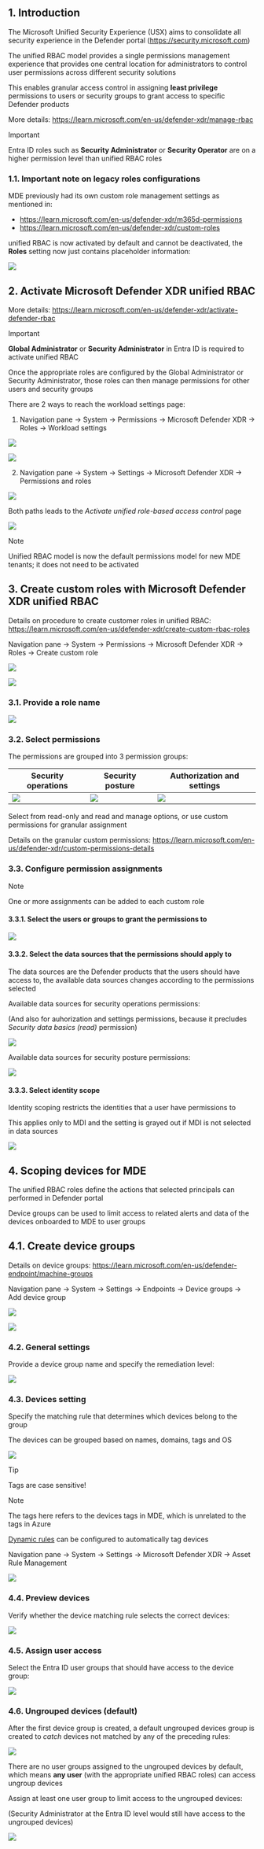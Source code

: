 ## 1. Introduction

The Microsoft Unified Security Experience (USX) aims to consolidate all security experience in the Defender portal (https://security.microsoft.com)

The unified RBAC model provides a single permissions management experience that provides one central location for administrators to control user permissions across different security solutions

This enables granular access control in assigning **least privilege** permissions to users or security groups to grant access to specific Defender products

More details: https://learn.microsoft.com/en-us/defender-xdr/manage-rbac

> [!Important]
>
> Entra ID roles such as **Security Administrator** or **Security Operator** are on a higher permission level than unified RBAC roles

### 1.1. Important note on legacy roles configurations

MDE previously had its own custom role management settings as mentioned in:
- https://learn.microsoft.com/en-us/defender-xdr/m365d-permissions
- https://learn.microsoft.com/en-us/defender-xdr/custom-roles

unified RBAC is now activated by default and cannot be deactivated, the **Roles** setting now just contains placeholder information:

![](https://github.com/user-attachments/assets/40465799-832c-4198-81d5-8a0525c6b826)


## 2. Activate Microsoft Defender XDR unified RBAC

More details: https://learn.microsoft.com/en-us/defender-xdr/activate-defender-rbac

> [!Important]
>
> **Global Administrator** or **Security Administrator** in Entra ID is required to activate unified RBAC
>
> Once the appropriate roles are configured by the Global Administrator or Security Administrator, those roles can then manage permissions for other users and security groups

There are 2 ways to reach the workload settings page:

1. Navigation pane → System → Permissions → Microsoft Defender XDR → Roles → Workload settings

![](https://github.com/user-attachments/assets/62d7cbef-7b11-49fb-93b8-854c59a9781a)

![](https://github.com/user-attachments/assets/00d915a7-f9e7-435d-a40f-606db8976a69)

2. Navigation pane → System → Settings → Microsoft Defender XDR → Permissions and roles

![](https://github.com/user-attachments/assets/98783bb3-2d1e-4181-878f-d600538a25b2)

Both paths leads to the _Activate unified role-based access control_ page

![](https://github.com/user-attachments/assets/8660037b-9232-4133-a66f-0ef1b83bc54a)

> [!Note]
> 
> Unified RBAC model is now the default permissions model for new MDE tenants; it does not need to be activated

## 3. Create custom roles with Microsoft Defender XDR unified RBAC

Details on procedure to create customer roles in unified RBAC: https://learn.microsoft.com/en-us/defender-xdr/create-custom-rbac-roles

Navigation pane → System → Permissions → Microsoft Defender XDR → Roles → Create custom role

![](https://github.com/user-attachments/assets/62d7cbef-7b11-49fb-93b8-854c59a9781a)

![](https://github.com/user-attachments/assets/2b5f3d2f-84f7-4040-8459-0ebf01a87c4f)

### 3.1. Provide a role name

![](https://github.com/user-attachments/assets/4bab3463-a894-46b6-b343-25ba71a2265f)

### 3.2. Select permissions

The permissions are grouped into 3 permission groups:

|Security operations|Security posture|Authorization and settings|
|---|---|--|
|![](https://github.com/user-attachments/assets/8bfa2161-bd76-4753-9f9e-c2a830bdc248)|![](https://github.com/user-attachments/assets/8c3d333b-ce35-412f-953e-26c61292cbc4)|![](https://github.com/user-attachments/assets/fca90603-57bf-4faf-835c-41b1853f0dad)|

Select from read-only and read and manage options, or use custom permissions for granular assignment

Details on the granular custom permissions: https://learn.microsoft.com/en-us/defender-xdr/custom-permissions-details

### 3.3. Configure permission assignments

> [!Note]
>
> One or more assignments can be added to each custom role

#### 3.3.1. Select the users or groups to grant the permissions to

![](https://github.com/user-attachments/assets/05a58c6a-b765-4a4d-b862-1c27ee4971ab)

#### 3.3.2. Select the data sources that the permissions should apply to

The data sources are the Defender products that the users should have access to, the available data sources changes according to the permissions selected

Available data sources for security operations permissions:

(And also for auhorization and settings permissions, because it precludes _Security data basics (read)_ permission)

![](https://github.com/user-attachments/assets/b423316a-4bc7-4742-9161-29aeaf4986e8)

Available data sources for security posture permissions:

![](https://github.com/user-attachments/assets/15d33ea7-3ad2-42a7-86dc-ce0b7077509b)

#### 3.3.3. Select identity scope

Identity scoping restricts the identities that a user have permissions to

This applies only to MDI and the setting is grayed out if MDI is not selected in data sources

![](https://github.com/user-attachments/assets/3f3ce891-7c5a-43b3-a5f2-4cb1ad27cc0e)

## 4. Scoping devices for MDE

The unified RBAC roles define the actions that selected principals can performed in Defender portal

Device groups can be used to limit access to related alerts and data of the devices onboarded to MDE to user groups

## 4.1. Create device groups

Details on device groups: https://learn.microsoft.com/en-us/defender-endpoint/machine-groups

Navigation pane → System → Settings → Endpoints → Device groups → Add device group

![](https://github.com/user-attachments/assets/5768f23d-547b-4917-ad46-8dffd3edd3c5)

![](https://github.com/user-attachments/assets/aaa883b2-e095-45b8-8f77-f373801d669f)

### 4.2. General settings

Provide a device group name and specify the remediation level:

![](https://github.com/user-attachments/assets/27819917-d848-4847-a89b-3ba4c5b88f81)

### 4.3. Devices setting

Specify the matching rule that determines which devices belong to the group

The devices can be grouped based on names, domains, tags and OS

![](https://github.com/user-attachments/assets/65f0a1e0-221f-46f3-a03a-174fb42d4dd7)

> [!Tip]
>
> Tags are case sensitive!

> [!Note]
>
> The tags here refers to the devices tags in MDE, which is unrelated to the tags in Azure
>
> [Dynamic rules](https://learn.microsoft.com/en-us/defender-xdr/configure-asset-rules) can be configured to automatically tag devices
>
> Navigation pane → System → Settings → Microsoft Defender XDR → Asset Rule Management
>
> ![](https://github.com/user-attachments/assets/abbd4a97-1823-45c8-9846-2695fbe5ae59)

### 4.4. Preview devices

Verify whether the device matching rule selects the correct devices:

![](https://github.com/user-attachments/assets/c341b591-41b7-4bff-9c90-e3011cc63e58)

### 4.5. Assign user access

Select the Entra ID user groups that should have access to the device group:

![](https://github.com/user-attachments/assets/41c6f0f5-a7b2-430a-bba3-9b8d4f443b50)

### 4.6. Ungrouped devices (default)

After the first device group is created, a default ungrouped devices group is created to _catch_ devices not matched by any of the preceding rules:

![](https://github.com/user-attachments/assets/d6b304ad-c710-48dd-88b1-3715fed3aa63)

There are no user groups assigned to the ungrouped devices by default, which means **any user** (with the appropriate unified RBAC roles) can access ungroup devices

Assign at least one user group to limit access to the ungrouped devices:

(Security Administrator at the Entra ID level would still have access to the ungrouped devices)

![](https://github.com/user-attachments/assets/568ea7e8-4c97-4836-bb7b-b0f027a52c8a)
